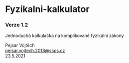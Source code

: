 # Fyzikalni-kalkulator

### Verze 1.2
Jednoduchá kalkulačka na komplikované fyzikální zákony

Pejsar Vojtěch  
pejsar.vojtech.2018@ssps.cz  
23.5.2021